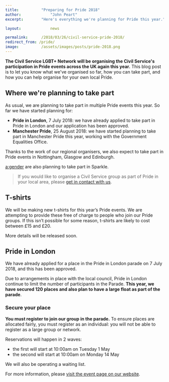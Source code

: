 ```yaml
---
title: 			"Preparing for Pride 2018"
author: 			"John Peart"
excerpt: 		"Here's everything we're planning for Pride this year."

layout: 			news

permalink: 		/2018/03/26/civil-service-pride-2018/
redirect_from: /pride/
image: 			/assets/images/posts/pride-2018.png
---
```


**The Civil Service LGBT+ Network will be organising the Civil Service's participation in Pride events across the UK again this year.** This blog post is to let you know what we've organised so far, how you can take part, and how you can help organise for your own local Pride.

## Where we're planning to take part

As usual, we are planning to take part in multiple Pride events this year. So far we have started planning for:

- **Pride in London**, 7 July 2018: we have already applied to take part in Pride in London and our application has been approved.
- **Manchester Pride**, 25 August 2018: we have started planning to take part in Manchester Pride this year, working with the Government Equalities Office.

Thanks to the work of our regional organisers, we also expect to take part in Pride events in Nottingham, Glasgow and Edinburgh.

[a:gender](http://www.agender.org.uk) are also planning to take part in Sparkle.

> If you would like to organise a Civil Service group as part of Pride in your local area, please [get in contact with us](/about/contact-us/).

## T-shirts

We will be making new t-shirts for this year’s Pride events. We are attempting to provide these free of charge to people who join our Pride groups. If this isn’t possible for some reason, t-shirts are likely to cost between £15 and £20.

More details will be released soon.

## Pride in London

We have already applied for a place in the Pride in London parade on 7 July 2018, and this has been approved.

Due to arrangements in place with the local council, Pride in London continue to limit the number of participants in the Parade. **This year, we have secured 120 places and also plan to have a large float as part of the parade**.

### Secure your place

**You must register to join our group in the parade.** To ensure places are allocated fairly, you must register as an individual: you will not be able to register as a large group or network.

Reservations will happen in 2 waves:

- the first will start at 10:00am on Tuesday 1 May
- the second will start at 10:00am on Monday 14 May

We will also be operating a waiting list. 

For more information, please [visit the event page on our website](/event/2018/07/07/pride-in-london/).


